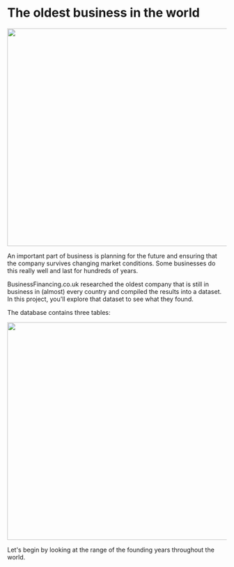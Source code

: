 # The oldest business in the world

<p align="center">
  <img width="660" height="500" src="https://user-images.githubusercontent.com/67468718/103272271-46a0af80-4971-11eb-9f96-f6912146861c.jpg">
</p>


An important part of business is planning for the future and ensuring that the company survives changing market conditions. Some businesses do this really well and last for hundreds of years.

BusinessFinancing.co.uk researched the oldest company that is still in business in (almost) every country and compiled the results into a dataset. In this project, you'll explore that dataset to see what they found.

The database contains three tables:

<p align="center">
  <img width="660" height="500" src="https://user-images.githubusercontent.com/67468718/103272277-49030980-4971-11eb-8324-f47e4ce14bd3.JPGg">
</p>

Let's begin by looking at the range of the founding years throughout the world.


